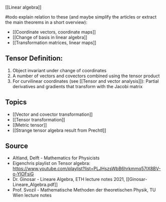 [[Linear algebra]]


#todo explain relation to these (and maybe simplify the articles or extract the main theorems in a short overview):
- [[Coordinate vectors, coordinate maps]]
- [[Change of basis in linear algebra]]
- [[Transformation matrices, linear maps]]


## Tensor Definition:
1. Object invariant under change of coordinates
2. A number of vectors and covectors combined using the tensor product
3. For curvilinear coordinates (see [[Tensor and vector analysis]]): Partial derivatives and gradients that transform with the Jacobi matrix


## Topics
- [[Vector and covector transformation]]
- [[Tensor transformation]]
- [[Metric tensor]]
- [[Strange tensor algebra result from Prechtl]]


## Source
- Altland, Delft - Mathematics for Physicists
- Eigenchris playlist on Tensor algebra: https://www.youtube.com/playlist?list=PLJHszsWbB6hrkmmq57lX8BV-o-YIOFsiG
- Dr. Ginosar - Lineare Algebra, ETH lecture notes 2021, [[Ginosar-Lineare_Algebra.pdf]]
- Prof. Svozil - Mathematische Methoden der theoretischen Physik, TU Wien lecture notes


